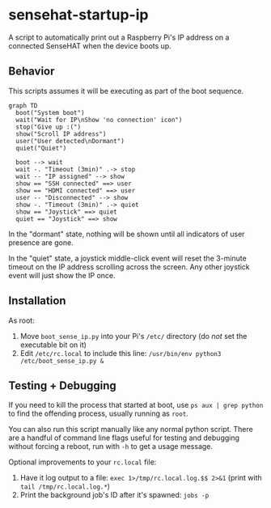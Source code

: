 # sensehat-startup-ip
A script to automatically print out a Raspberry Pi's IP address on a connected SenseHAT when the device boots up.

## Behavior
This scripts assumes it will be executing as part of the boot sequence.

```mermaid
graph TD
  boot("System boot")
  wait("Wait for IP\nShow 'no connection' icon")
  stop("Give up :(")
  show("Scroll IP address")
  user("User detected\nDormant")
  quiet("Quiet")
  
  boot --> wait
  wait -. "Timeout (3min)" .-> stop
  wait -- "IP assigned" --> show
  show == "SSH connected" ==> user
  show == "HDMI connected" ==> user
  user -- "Disconnected" --> show
  show -. "Timeout (3min)" .-> quiet
  show == "Joystick" ==> quiet
  quiet == "Joystick" ==> show
```

In the "dormant" state, nothing will be shown until all indicators of user presence are gone.

In the "quiet" state, a joystick middle-click event will reset the 3-minute timeout on the IP address scrolling across the screen. Any other joystick event will just show the IP once.

## Installation
As root:
1. Move `boot_sense_ip.py` into your Pi's `/etc/` directory (do *not* set the executable bit on it)
1. Edit `/etc/rc.local` to include this line: `/usr/bin/env python3 /etc/boot_sense_ip.py &`

## Testing + Debugging
If you need to kill the process that started at boot, use `ps aux | grep python` to find the offending process, usually running as `root`.

You can also run this script manually like any normal python script. There are a handful of command line flags useful for testing and debugging without forcing a reboot, run with `-h` to get a usage message.

Optional improvements to your `rc.local` file:
1. Have it log output to a file: `exec 1>/tmp/rc.local.log.$$ 2>&1` (print with `tail /tmp/rc.local.log.*`)
1. Print the background job's ID after it's spawned: `jobs -p`
